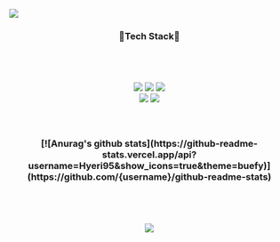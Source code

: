  ![](https://capsule-render.vercel.app/api?section=header&type=waving&height=200&color=auto&fontSize=50&animation=twinkling&text=Hyeri's%20Github👻)
<h3 align = "center"> 🌟Tech Stack🌟 </h3>
<br></br>
<h3 align = "center">
<img src="https://img.shields.io/badge/Python-3766AB?style=flat&logo=Python&logoColor=white"/></a>
<img src="https://img.shields.io/badge/Oracle SQL-F80000?style=flat&logo=React&logoColor=white"/>
<img src="https://img.shields.io/badge/R-276DC3?style=flat&logo=React&logoColor=white"/>
<br>
<img src="https://img.shields.io/badge/django-092E20?style=flat&logo=React&logoColor=white"/>
<img src="https://img.shields.io/badge/pandas-150458?style=flat&logo=React&logoColor=white"/>
<br></br>
<br></br>
[![Anurag's github stats](https://github-readme-stats.vercel.app/api?username=Hyeri95&show_icons=true&theme=buefy)](https://github.com/{username}/github-readme-stats)
</h3>
<br></br>
<h3 align = "center">
<img src="https://img.shields.io/badge/T-story-	D3D3D3?style=flat&logo=React&logoColor=white"/>
 </h3>
